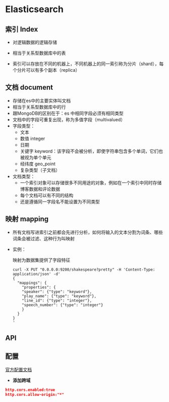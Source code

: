 # Elasticsearch

## 索引 Index

* 对逻辑数据的逻辑存储

* 相当于关系型数据库中的表

* 索引可以存放在不同的机器上，不同机器上的同一索引称为分片（shard），每个分片可以有多个副本（replica）



## 文档 document

* 存储在es中的主要实体叫文档
* 相当于关系型数据库中的行
* 跟MongoDB的区别在于：es 中相同字段必须有相同类型
* 文档中的字段可重复出现，称为多值字段（multivalued）
* 字段类型：
  * 文本
  * 数值 integer
  * 日期
  * 关键字 keyword：该字段不会被分析，即使字符串包含多个单词，它们也被视为单个单元
  * 经纬度 geo_point
  * 复杂类型（子文档）
* 文档类型：
  * 一个索引对象可以存储很多不同用途的对象，例如在一个索引中同时存储博客数据和评论数据
  * 每个文档可以有不同的结构
  * 还是遵循同一字段名不能设置为不同类型



## 映射 mapping

* 所有文档写进索引之前都会先进行分析，如何将输入的文本分割为词条、哪些词条会被过滤、这种行为叫映射

* 实例：

  映射为数据集提供了字段特征

  ```shell
  curl -X PUT "0.0.0.0:9200/shakespeare?pretty" -H 'Content-Type: application/json' -d'
  {
    "mappings": {
      "properties": {
      "speaker": {"type": "keyword"},
      "play_name": {"type": "keyword"},
      "line_id": {"type": "integer"},
      "speech_number": {"type": "integer"}
      }
    }
  }
  '
  ```

  



## API





## 配置

[官方配置文档](https://www.elastic.co/guide/en/elasticsearch/reference/7.9/important-settings.html)

* **添加跨域**

```json
http.cors.enabled:true
http.cors.allow-origin:"*"
```

